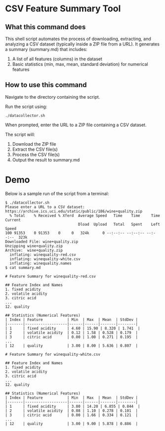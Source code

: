 # CSV Feature Summary Tool
## What this command does
This shell script automates the process of downloading, extracting, and analyzing a CSV dataset (typically inside a ZIP file from a URL). It generates a summary (summary.md) that includes:

  1. A list of all features (columns) in the dataset
  2. Basic statistics (min, max, mean, standard deviation) for numerical features

## How to use this command
Navigate to the directory containing the script.

Run the script using:

	./datacollector.sh

When prompted, enter the URL to a ZIP file containing a CSV dataset.

The script will:

  1. Download the ZIP file
  2. Extract the CSV file(s)
  3. Process the CSV file(s)
  4. Output the result to summary.md

# Demo
Below is a sample run of the script from a terminal:

	$ ./datacollector.sh 
	Please enter a URL to a CSV dataset: https://archive.ics.uci.edu/static/public/186/wine+quality.zip
  	  % Total    % Received % Xferd  Average Speed   Time    Time     Time  Current
                                     Dload  Upload   Total   Spent    Left  Speed
	100 91353    0 91353    0     0   324k      0 --:--:-- --:--:-- --:--:--  323k
	Downloaded File: wine+quality.zip
	Unzipping wine+quality.zip
	Archive:  wine+quality.zip
  	  inflating: winequality-red.csv     
  	  inflating: winequality-white.csv   
  	  inflating: winequality.names      
	$ cat summary.md 

	# Feature Summary for winequality-red.csv

	## Feature Index and Names
	1. fixed acidity
	2. volatile acidity
	3. citric acid
	...
	12. quality

	## Statistics (Numerical Features)
	| Index | Feature           | Min  | Max  | Mean  | StdDev |
	|-------|-------------------|------|------|-------|--------|
	| 1     | fixed acidity     | 4.60 | 15.90 | 8.320 | 1.741  |
	| 2     | volatile acidity  | 0.12 | 1.58 | 0.528 | 0.179  |
	| 3     | citric acid       | 0.00 | 1.00 | 0.271 | 0.195  |
	...
	| 12    | quality           | 3.00 | 8.00 | 5.636 | 0.807  |

 	# Feature Summary for winequality-white.csv

	## Feature Index and Names
	1. fixed acidity
	2. volatile acidity
	3. citric acid
	...
	12. quality

	## Statistics (Numerical Features)
	| Index | Feature           | Min  | Max  | Mean  | StdDev |
	|-------|-------------------|------|------|-------|--------|
	| 1     | fixed acidity     | 3.80 | 14.20 | 6.855 | 0.844  |
	| 2     | volatile acidity  | 0.08 | 1.10 | 0.278 | 0.101  |
	| 3     | citric acid       | 0.00 | 1.66 | 0.334 | 0.121  |
	...
	| 12    | quality           | 3.00 | 9.00 | 5.878 | 0.886  |
